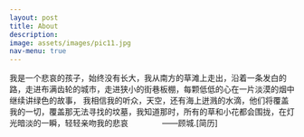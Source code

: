 ```yaml
---
layout: post
title: About
description:
image: assets/images/pic11.jpg
nav-menu: true
---
```


我是一个悲哀的孩子，始终没有长大，我从南方的草滩上走出，沿着一条发白的路，走进布满齿轮的城市，走进狭小的街巷板棚，每颗低低的心在一片淡漠的烟中继续讲绿色的故事，
我相信我的听众，天空，还有海上迸溅的水滴，他们将覆盖我的一切，覆盖那无法寻找的坟墓，我知道那时，所有的草和小花都会围拢，在灯光暗淡的一瞬，轻轻亲吻我的悲哀
 &emsp;&emsp;&emsp;&emsp;——顾城.[简历]